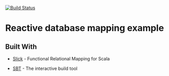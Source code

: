 [![Build Status](https://travis-ci.org/Mikbac/Reactive-database-mapping.svg?branch=master)](https://travis-ci.org/Mikbac/Reactive-database-mapping)

# Reactive database mapping example

## Built With
* [Slick](http://slick.lightbend.com/) - Functional Relational Mapping for Scala

* [SBT](https://www.scala-sbt.org/) - The interactive build tool